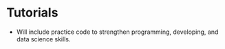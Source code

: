 # Tutorials

- Will include practice code to strengthen programming, developing, and data science skills.

